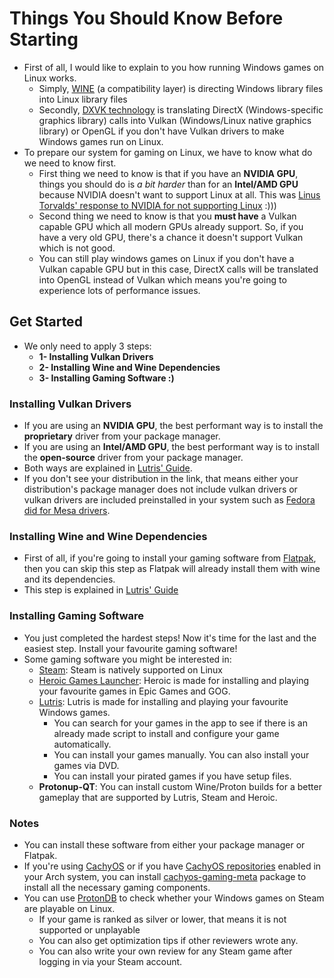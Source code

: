 # Things You Should Know Before Starting
- First of all, I would like to explain to you how running Windows games on Linux works.
	- Simply, [WINE](https://www.winehq.org/) (a compatibility layer) is directing Windows library files into Linux library files
	- Secondly, [DXVK technology](https://github.com/doitsujin/dxvk) is translating DirectX (Windows-specific graphics library) calls into Vulkan (Windows/Linux native graphics library) or OpenGL if you don't have Vulkan drivers to make Windows games run on Linux.
- To prepare our system for gaming on Linux, we have to know what do we need to know first.
	- First thing we need to know is that if you have an **NVIDIA GPU**, things you should do is *a bit harder* than for an **Intel/AMD GPU** because NVIDIA doesn't want to support Linux at all. This was [Linus Torvalds' response to NVIDIA for not supporting Linux](https://www.youtube.com/watch?v=_36yNWw_07g) :)))
	- Second thing we need to know is that you **must have** a Vulkan capable GPU which all modern GPUs already support. So, if you have a very old GPU, there's a chance it doesn't support Vulkan which is not good.
 	- You can still play windows games on Linux if you don't have a Vulkan capable GPU but in this case, DirectX calls will be translated into OpenGL instead of Vulkan which means you're going to experience lots of performance issues.
## Get Started
- We only need to apply 3 steps:
	- **1- Installing Vulkan Drivers**
	- **2- Installing Wine and Wine Dependencies**
	- **3- Installing Gaming Software :)**
### Installing Vulkan Drivers
- If you are using an **NVIDIA GPU**, the best performant way is to install the **proprietary** driver from your package manager.
- If you are using an **Intel/AMD GPU**, the best performant way is to install the **open-source** driver from your package manager.
- Both ways are explained in [Lutris' Guide](https://github.com/lutris/docs/blob/master/InstallingDrivers.md).
- If you don't see your distribution in the link, that means either your distribution's package manager does not include vulkan drivers or vulkan drivers are included preinstalled in your system such as [Fedora did for Mesa drivers](https://packages.fedoraproject.org/pkgs/mesa/mesa-vulkan-drivers/).

### Installing Wine and Wine Dependencies
- First of all, if you're going to install your gaming software from [Flatpak](https://www.flatpak.org/), then you can skip this step as Flatpak will already install them with wine and its dependencies.
- This step is explained in [Lutris' Guide](https://github.com/lutris/docs/blob/master/WineDependencies.md)

### Installing Gaming Software
- You just completed the hardest steps! Now it's time for the last and the easiest step. Install your favourite gaming software!
- Some gaming software you might be interested in:
	- [Steam](https://store.steampowered.com/): Steam is natively supported on Linux
	- [Heroic Games Launcher](https://heroicgameslauncher.com/): Heroic is made for installing and playing your favourite games in Epic Games and GOG.
	- [Lutris](https://lutris.net/): Lutris is made for installing and playing your favourite Windows games.
		- You can search for your games in the app to see if there is an already made script to install and configure your game automatically.
		- You can install your games manually. You can also install your games via DVD.
		- You can install your pirated games if you have setup files.
	- **Protonup-QT**: You can install custom Wine/Proton builds for a better gameplay that are supported by Lutris, Steam and Heroic.
### Notes
- You can install these software from either your package manager or Flatpak.
- If you're using [CachyOS](https://cachyos.org/) or if you have [CachyOS repositories](https://github.com/CachyOS/linux-cachyos#cachyos-repositories) enabled in your Arch system, you can install [cachyos-gaming-meta](https://github.com/CachyOS/CachyOS-PKGBUILDS/blob/master/cachyos-gaming-meta/PKGBUILD) package to install all the necessary gaming components.
- You can use [ProtonDB](https://www.protondb.com/) to check whether your Windows games on Steam are playable on Linux.
	- If your game is ranked as silver or lower, that means it is not supported or unplayable
	- You can also get optimization tips if other reviewers wrote any.
	- You can also write your own review for any Steam game after logging in via your Steam account.

